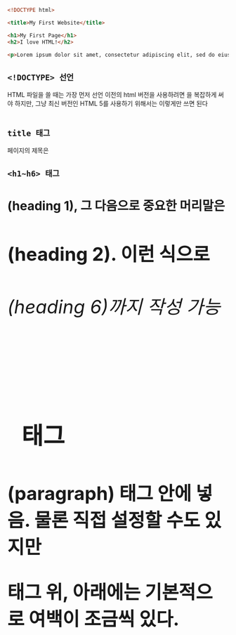 ```html
<!DOCTYPE html>

<title>My First Website</title>

<h1>My First Page</h1>
<h2>I love HTML!</h2>

<p>Lorem ipsum dolor sit amet, consectetur adipiscing elit, sed do eiusmod tempor incididunt ut labore et dolore magna aliqua.</p>
```


## <code><!DOCTYPE> 선언</code>

<p>HTML 파일을 쓸 때는 가장 먼저 <!DOCTYPE> 선언 이전의 html 버전을 사용하려면 <!DOCTYPE>을 복잡하게 써야 하지만, 그냥 최신 버전인 HTML 5를 사용하기 위해서는 이렇게만 쓰면 된다</p>

<pre><code><!DOCTYPE html></code></pre>

## <code>title 태그</code>

<p>페이지의 제목은 <code><title></code> 태그에 작성. 브라우저의 탭이나 방문 기록에 나와 있는 바로 그 제목이 이 곳에 들어감.</p>
<pre><code><title>My First Website</title></code></pre>

## <code><h1~h6> 태그</code>

<p><code><h1></code>(heading 1), 그 다음으로 중요한 머리말은 <code><h2></code>(heading 2). 이런 식으로 <code><h6></code>(heading 6)까지 작성 가능</p>

## <code> <p> 태그 </code>

<code><p></code>(paragraph) 태그 안에 넣음. 물론 직접 설정할 수도 있지만 <code><p></code> 태그 위, 아래에는 기본적으로 여백이 조금씩 있다.